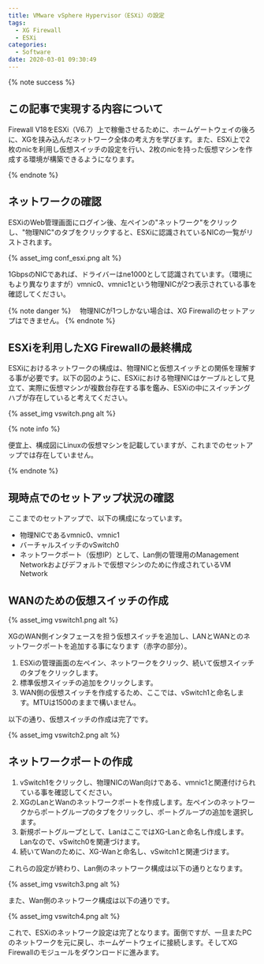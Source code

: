```yaml
---
title: VMware vSphere Hypervisor（ESXi）の設定
tags:
  - XG Firewall
  - ESXi
categories:
  - Software
date: 2020-03-01 09:30:49
---
```

{% note success  %}

## この記事で実現する内容について

Firewall V18をESXi（V6.7）上で稼働させるために、ホームゲートウェイの後ろに、XGを挟み込んだネットワーク全体の考え方を学びます。また、ESXi上で2枚のnicを利用し仮想スイッチの設定を行い、2枚のnicを持った仮想マシンを作成する環境が構築できるようになります。

{% endnote %}

<!-- more -->

## ネットワークの確認

ESXiのWeb管理画面にログイン後、左ペインの"ネットワーク"をクリックし、"物理NIC"のタブをクリックすると、ESXiに認識されているNICの一覧がリストされます。

{% asset_img conf_esxi.png alt %}

1GbpsのNICであれば、ドライバーはne1000として認識されています。（環境にもより異なりますが）vmnic0、vmnic1という物理NICが2つ表示されている事を確認してください。

 {% note danger %}
 　物理NICが1つしかない場合は、XG Firewallのセットアップはできません。
 {% endnote %}

## ESXiを利用したXG Firewallの最終構成

ESXiにおけるネットワークの構成は、物理NICと仮想スイッチとの関係を理解する事が必要です。以下の図のように、ESXiにおける物理NICはケーブルとして見立て、実際に仮想マシンが複数台存在する事を鑑み、ESXiの中にスイッチングハブが存在していると考えてください。

{% asset_img vswitch.png alt %}

{% note info %}

便宜上、構成図にLinuxの仮想マシンを記載していますが、これまでのセットアップでは存在していません。

{% endnote %}

## 現時点でのセットアップ状況の確認

ここまでのセットアップで、以下の構成になっています。

- 物理NICであるvmnic0、vmnic1
- バーチャルスイッチのvSwitch0
- ネットワークポート（仮想IP）として、Lan側の管理用のManagement Networkおよびデフォルトで仮想マシンのために作成されているVM Network

## WANのための仮想スイッチの作成

{% asset_img vswitch1.png alt %}

XGのWAN側インタフェースを担う仮想スイッチを追加し、LANとWANとのネットワークポートを追加する事になります（赤字の部分）。

1. ESXiの管理画面の左ペイン、ネットワークをクリック、続いて仮想スイッチのタブをクリックします。
2. 標準仮想スイッチの追加をクリックします。
3. WAN側の仮想スイッチを作成するため、ここでは、vSwitch1と命名します。MTUは1500のままで構いません。

以下の通り、仮想スイッチの作成は完了です。

{% asset_img vswitch2.png alt %}

## ネットワークポートの作成

1. vSwitch1をクリックし、物理NICのWan向けである、vmnic1と関連付けられている事を確認してください。
2. XGのLanとWanのネットワークポートを作成します。左ペインのネットワークからポートグループのタブをクリックし、ポートグループの追加を選択します。
3. 新規ポートグループとして、LanはここではXG-Lanと命名し作成します。Lanなので、vSwitch0を関連づけます。
4. 続いてWanのために、XG-Wanと命名し、vSwitch1と関連づけます。

これらの設定が終わり、Lan側のネットワーク構成は以下の通りとなります。

{% asset_img vswitch3.png alt %}

また、Wan側のネットワーク構成は以下の通りです。

{% asset_img vswitch4.png alt %}

これで、ESXiのネットワーク設定は完了となります。面倒ですが、一旦またPCのネットワークを元に戻し、ホームゲートウェイに接続します。そしてXG Firewallのモジュールをダウンロードに進みます。
